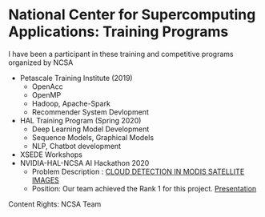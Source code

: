# National Center for Supercomputing Applications: Training Programs
I have been a participant in these training and competitive programs organized by NCSA 

* Petascale Training Institute (2019)
  * OpenAcc
  * OpenMP
  * Hadoop, Apache-Spark
  * Recommender System Devlopment
* HAL Training Program (Spring 2020)
  * Deep Learning Model Development
  * Sequence Models, Graphical Models
  * NLP, Chatbot development
* XSEDE Workshops
* NVIDIA-HAL-NCSA AI Hackathon 2020 
  * Problem Description : [CLOUD DETECTION IN MODIS SATELLITE IMAGES](https://wiki.illinois.edu/wiki/display/~kindrtnk/Cloud+Detection+in+MODIS+Satellite+Images)
  * Position: Our team achieved the Rank 1 for this project. [Presentation](https://docs.google.com/presentation/d/1Z8NWa7d3i71DCaO3xTk0UDyqK2bhMog3C_FTIU87yS0/edit#slide=id.g650495d39d_0_927) 

Content Rights: NCSA Team

